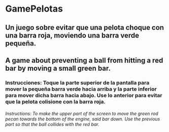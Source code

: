 # GamePelotas
## Un juego sobre evitar que una pelota choque con una barra roja, moviendo una barra verde pequeña.
## A game about preventing a ball from hitting a red bar by moving a small green bar.

### Instrucciones: Toque la parte superior de la pantalla para mover la pequeña barra verde hacia arriba y la parte inferior para mover dicha barra hacia abajo. Use lo anterior para evitar que la pelota colisione con la barra roja.

###### Instructions: To make the upper part of the screen to move the green rod pecan towards the bottom of the engine, said bar down. Use the previous part so that the ball collides with the red bar.
